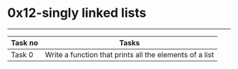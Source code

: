 # 0x12-singly linked lists
---
|Task no|Tasks	|
|-------|-------|
|Task 0 |Write a function that prints all the elements of a list|

